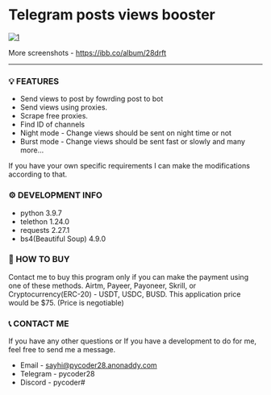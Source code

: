 # Telegram posts views booster

<a href="https://ibb.co/1vrzPWN"><img src="https://i.ibb.co/ZLB2FDr/1.png" alt="1" border="0"></a>

More screenshots - https://ibb.co/album/28drft

---

### 💡 FEATURES
* Send views to post by fowrding post to bot
* Send views using proxies.
* Scrape free proxies.
* Find ID of channels
* Night mode - Change views should be sent on night time or not
* Burst mode - Change views should be sent fast or slowly
and many more...

If you have your own specific requirements I can make the modifications according to that.

### ⚙️ DEVELOPMENT INFO
* python 3.9.7
* telethon 1.24.0
* requests 2.27.1
* bs4(Beautiful Soup) 4.9.0

### 🛒 HOW TO BUY
Contact me to buy this program only if you can make the payment using one of these methods. Airtm, Payeer, Payoneer, Skrill, or Cryptocurrency(ERC-20) - USDT, USDC, BUSD. This application price would be $75. (Price is negotiable)

### 📞 CONTACT ME
If you have any other questions or If you have a development to do for me, feel free to send me a message.
* Email - sayhi@pycoder28.anonaddy.com
* Telegram - pycoder28
* Discord - pycoder#

